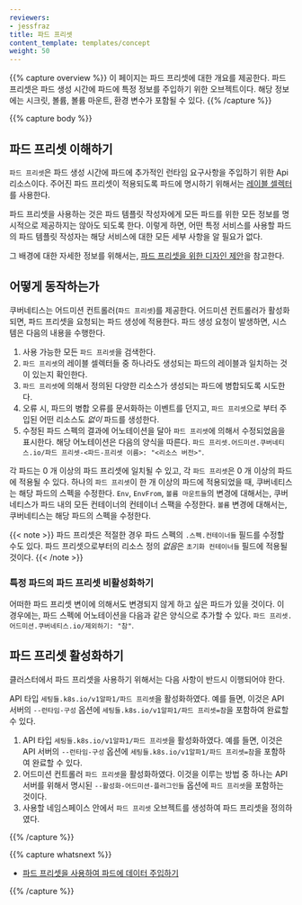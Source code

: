 ```yaml
---
reviewers:
- jessfraz
title: 파드 프리셋
content_template: templates/concept
weight: 50
---
```


{{% capture overview %}}
이 페이지는 파드 프리셋에 대한 개요를 제공한다. 파드 프리셋은 파드 생성 시간에 파드에 
특정 정보를 주입하기 위한 오브젝트이다. 해당 정보에는 
시크릿, 볼륨, 볼륨 마운트, 환경 변수가 포함될 수 있다.
{{% /capture %}}


{{% capture body %}}
## 파드 프리셋 이해하기

`파드 프리셋`은 파드 생성 시간에 파드에 추가적인 런타임 요구사항을 
주입하기 위한 Api 리소스이다. 
주어진 파드 프리셋이 적용되도록 파드에 명시하기 위해서는 
[레이블 셀렉터](/docs/concepts/overview/working-with-objects/labels/#label-selectors)를 사용한다.

파드 프리셋을 사용하는 것은 파드 템플릿 작성자에게 모든 파드를 위한 모든 정보를 명시적으로 
제공하지는 않아도 되도록 한다. 이렇게 하면, 어떤 특정 서비스를 사용할 파드의 파드
템플릿 작성자는 해당 서비스에 대한 모든 세부 사항을 알 필요가 없다.

그 배경에 대한 자세한 정보를 위해서는, [파드 프리셋을 위한 디자인 제안](https://git.k8s.io/community/contributors/design-proposals/service-catalog/pod-preset.md)을 참고한다.

## 어떻게 동작하는가

쿠버네티스는 어드미션 컨트롤러(`파드 프리셋`)를 제공한다. 어드미션 컨트롤러가 활성화되면,
파드 프리셋을 요청되는 파드 생성에 적용한다. 
파드 생성 요청이 발생하면, 시스템은 다음의 내용을 수행한다.

1. 사용 가능한 모든 `파드 프리셋`을 검색한다.
2. `파드 프리셋`의 레이블 셀렉터들 중 하나라도 생성되는 파드의 레이블과 일치하는 
   것이 있는지 확인한다. 
3. `파드 프리셋`에 의해서 정의된 다양한 리소스가 생성되는 파드에 
   병합되도록 시도한다.
4. 오류 시, 파드의 병합 오류를 문서화하는 이벤트를 던지고, `파드 프리셋`으로 
   부터 주입된 어떤 리소스도 _없이_ 파드를 생성한다. 
5. 수정된 파드 스펙의 결과에 어노테이션을 달아 `파드 프리셋`에 의해서 
   수정되었음을 표시한다. 해당 어노테이션은 다음의 양식을 따른다.
   `파드 프리셋.어드미션.쿠버네티스.io/파드 프리셋-<파드-프리셋 이름>: "<리소스 버전>"`.

각 파드는 0 개 이상의 파드 프리셋에 일치될 수 있고, 각 `파드 프리셋`은 0 개 이상의 
파드에 적용될 수 있다. 하나의 `파드 프리셋`이 한 개 이상의 파드에 적용되었을 
때, 쿠버네티스는 해당 파드의 스펙을 수정한다. `Env`, `EnvFrom`, `볼륨 마운트들`의 
변경에 대해서는, 쿠버네티스가 파드 내의 모든 컨테이너의 컨테이너 스팩을 
수정한다. `볼륨` 변경에 대해서는, 쿠버네티스는 해당 파드의 스펙을 수정한다.

{{< note >}}
파드 프리셋은 적절한 경우 파드 스펙의 `.스펙.컨테이너들` 필드를 
수정할 수도 있다. 파드 프리셋으로부터의 리소스 정의 *없음*은 `초기화 컨테이너들` 
필드에 적용될 것이다.
{{< /note >}}

### 특정 파드의 파드 프리셋 비활성화하기

어떠한 파드 프리셋 변이에 의해서도 변경되지 않게 하고 싶은 파드가 
있을 것이다. 이 경우에는, 파드 스펙에 어노테이션을 다음과 같은 양식으로 
추가할 수 있다. `파드 프리셋.어드미션.쿠버네티스.io/제외하기: "참"`.

## 파드 프리셋 활성화하기

클러스터에서 파드 프리셋을 사용하기 위해서는 다음 사항이 반드시 이행되어야 한다.

API 타입 `세팅들.k8s.io/v1알파1/파드 프리셋`을 활성화하였다. 예를 
들면, 이것은 API 서버의 `--런타임-구성` 옵션에 `세팅들.k8s.io/v1알파1/파드 프리셋=참`을 포함하여 완료할 수 있다.

1.  API 타입 `세팅들.k8s.io/v1알파1/파드 프리셋`을 활성화하였다. 예를 
    들면, 이것은 API 서버의 `--런타임-구성` 옵션에 `세팅들.k8s.io/v1알파1/파드 프리셋=참`을 
    포함하여 완료할 수 있다.
2.  어드미션 컨트롤러 `파드 프리셋`을 활성화하였다. 이것을 이루는 방법 중 하나는 
    API 서버를 위해서 명시된 `--활성화-어드미션-플러그인들` 옵션에 `파드 프리셋`을 포함하는 것이다.
3.  사용할 네임스페이스 안에서 `파드 프리셋` 오브젝트를 생성하여 
    파드 프리셋을 정의하였다. 

{{% /capture %}}

{{% capture whatsnext %}}

* [파드 프리셋을 사용하여 파드에 데이터 주입하기](/docs/tasks/inject-data-application/podpreset/)

{{% /capture %}}
